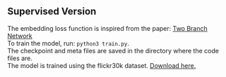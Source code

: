 ## Supervised Version
The embedding loss function is inspired from the paper: <a href="https://arxiv.org/pdf/1704.03470.pdf">Two Branch Network</a>
<br>
To train the model, run: `python3 train.py`. <br>
The checkpoint and meta files are saved in the directory where the code files are.  <br>
The model is trained using the flickr30k dataset. <a href="http://web.engr.illinois.edu/~bplumme2/Flickr30kEntities/">Download here.</a><br>
